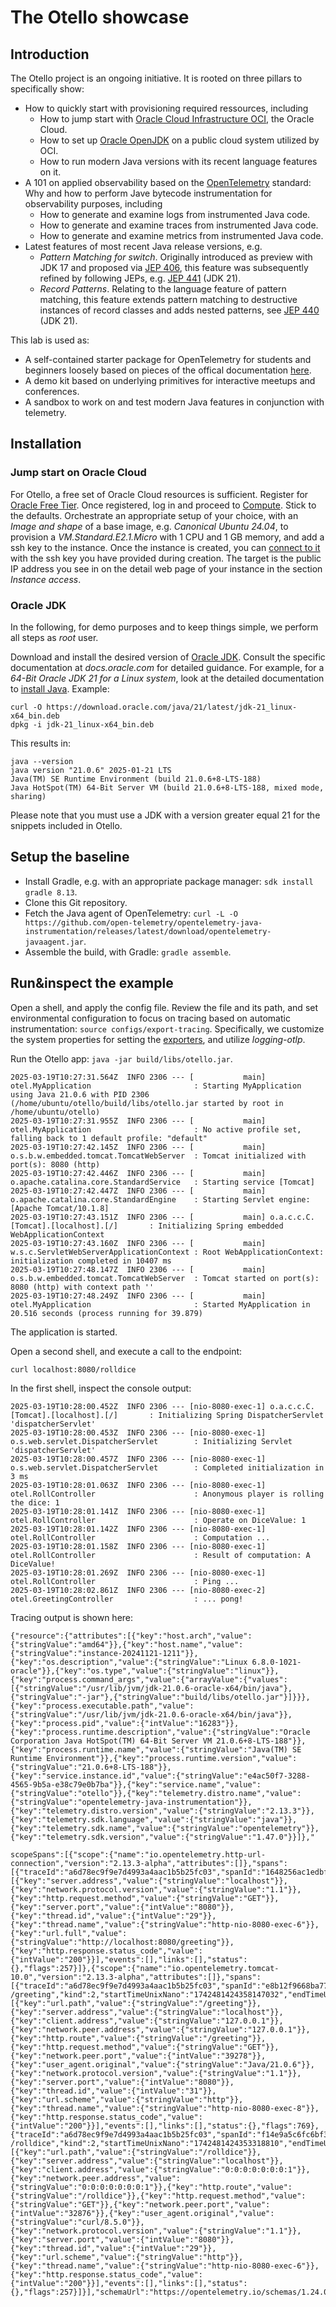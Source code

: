 # The Otello showcase

## Introduction
The Otello project is an ongoing initiative. It is rooted on three pillars to specifically show:

- How to quickly start with provisioning required ressources, including
  - How to jump start with [Oracle Cloud Infrastructure OCI](https://www.oracle.com/cloud/), the Oracle Cloud.
  - How to set up [Oracle OpenJDK](https://www.oracle.com/java/technologies/downloads/) on a public cloud system utilized by OCI.
  - How to run modern Java versions with its recent language features on it.
- A 101 on applied observability based on the [OpenTelemetry](https://opentelemetry.io/) standard: Why and how to perform Jave bytecode instrumentation for observability purposes, including
  - How to generate and examine logs from instrumented Java code.
  - How to generate and examine traces from instrumented Java code.
  - How to generate and examine metrics from instrumented Java code.
- Latest features of most recent Java release versions, e.g. 
  - *Pattern Matching for switch*. Originally introduced as preview with JDK 17 and proposed via [JEP 406](https://openjdk.org/jeps/406), this feature was subsequently refined by following JEPs, e.g. [JEP 441](https://openjdk.org/jeps/441) (JDK 21). 
  - *Record Patterns*. Relating to the language feature of pattern matching, this feature extends pattern matching to destructive instances of record classes and adds nested patterns, see [JEP 440](https://openjdk.org/jeps/440) (JDK 21). 

This lab is used as:
- A self-contained starter package for OpenTelemetry for students and beginners loosely based on pieces of the offical documentation [here](https://opentelemetry.io/docs/languages/java/getting-started/).
- A demo kit based on underlying primitives for interactive meetups and conferences.
- A sandbox to work on and test modern Java features in conjunction with telemetry.

## Installation

### Jump start on Oracle Cloud

For Otello, a free set of Oracle Cloud resources is sufficient. Register for [Oracle Free Tier](https://signup.oraclecloud.com/). Once registered, log in and proceed to [Compute](https://docs.oracle.com/en-us/iaas/Content/Compute/Tasks/launchinginstance.htm). Stick to the defaults. Orchestrate an appropriate setup of your choice, with an *Image and shape* of a base image, e.g. *Canonical Ubuntu 24.04*, to provision a *VM.Standard.E2.1.Micro* with 1 CPU and 1 GB memory, and add a ssh key to the instance. Once the instance is created, you can [connect to it](https://docs.oracle.com/en-us/iaas/Content/Compute/Tasks/accessinginstance.htm) with the ssh key you have provided during creation. The target is the public IP address you see in on the detail web page of your instance in the section *Instance access*.  

### Oracle JDK

In the following, for demo purposes and to keep things simple, we perform all steps as *root* user.

Download and install the desired version of [Oracle JDK](https://www.oracle.com/java/technologies/downloads/). Consult the specific documentation at *docs.oracle.com* for detailed guidance. For example, for a *64-Bit Oracle JDK 21 for a Linux system*, look at the detailed documentation to [install Java](https://www.oracle.com/de/java/technologies/downloads/#java21). Example:

```
curl -O https://download.oracle.com/java/21/latest/jdk-21_linux-x64_bin.deb
dpkg -i jdk-21_linux-x64_bin.deb
```

This results in:
```
java --version
java version "21.0.6" 2025-01-21 LTS
Java(TM) SE Runtime Environment (build 21.0.6+8-LTS-188)
Java HotSpot(TM) 64-Bit Server VM (build 21.0.6+8-LTS-188, mixed mode, sharing)
```

Please note that you must use a JDK with a version greater equal 21 for the snippets included in Otello.

## Setup the baseline

- Install Gradle, e.g. with an appropriate package manager: ```sdk install gradle 8.13```.
- Clone this Git repository. 
- Fetch the Java agent of OpenTelemetry: ```curl -L -O https://github.com/open-telemetry/opentelemetry-java-instrumentation/releases/latest/download/opentelemetry-javaagent.jar```.
- Assemble the build, with Gradle: ```gradle assemble```.

## Run&inspect the example

Open a shell, and apply the config file. Review the file and its path, and set environmental configuration to focus on tracing based on automatic instrumentation: ```source configs/export-tracing```. Specifically, we customize the system properties for setting the [exporters](https://opentelemetry.io/docs/languages/java/configuration/#properties-exporters), and utilize *logging-otlp*.

Run the Otello app: ```java -jar build/libs/otello.jar```.

```
2025-03-19T10:27:31.564Z  INFO 2306 --- [           main] otel.MyApplication                       : Starting MyApplication using Java 21.0.6 with PID 2306 (/home/ubuntu/otello/build/libs/otello.jar started by root in /home/ubuntu/otello)
2025-03-19T10:27:31.955Z  INFO 2306 --- [           main] otel.MyApplication                       : No active profile set, falling back to 1 default profile: "default"
2025-03-19T10:27:42.145Z  INFO 2306 --- [           main] o.s.b.w.embedded.tomcat.TomcatWebServer  : Tomcat initialized with port(s): 8080 (http)
2025-03-19T10:27:42.446Z  INFO 2306 --- [           main] o.apache.catalina.core.StandardService   : Starting service [Tomcat]
2025-03-19T10:27:42.447Z  INFO 2306 --- [           main] o.apache.catalina.core.StandardEngine    : Starting Servlet engine: [Apache Tomcat/10.1.8]
2025-03-19T10:27:43.151Z  INFO 2306 --- [           main] o.a.c.c.C.[Tomcat].[localhost].[/]       : Initializing Spring embedded WebApplicationContext
2025-03-19T10:27:43.160Z  INFO 2306 --- [           main] w.s.c.ServletWebServerApplicationContext : Root WebApplicationContext: initialization completed in 10407 ms
2025-03-19T10:27:48.147Z  INFO 2306 --- [           main] o.s.b.w.embedded.tomcat.TomcatWebServer  : Tomcat started on port(s): 8080 (http) with context path ''
2025-03-19T10:27:48.249Z  INFO 2306 --- [           main] otel.MyApplication                       : Started MyApplication in 20.516 seconds (process running for 39.879)
```

The application is started.

Open a second shell, and execute a call to the endpoint:
```
curl localhost:8080/rolldice
```

In the first shell, inspect the console output:
```
2025-03-19T10:28:00.452Z  INFO 2306 --- [nio-8080-exec-1] o.a.c.c.C.[Tomcat].[localhost].[/]       : Initializing Spring DispatcherServlet 'dispatcherServlet'
2025-03-19T10:28:00.453Z  INFO 2306 --- [nio-8080-exec-1] o.s.web.servlet.DispatcherServlet        : Initializing Servlet 'dispatcherServlet'
2025-03-19T10:28:00.457Z  INFO 2306 --- [nio-8080-exec-1] o.s.web.servlet.DispatcherServlet        : Completed initialization in 3 ms
2025-03-19T10:28:01.063Z  INFO 2306 --- [nio-8080-exec-1] otel.RollController                      : Anonymous player is rolling the dice: 1
2025-03-19T10:28:01.141Z  INFO 2306 --- [nio-8080-exec-1] otel.RollController                      : Operate on DiceValue: 1
2025-03-19T10:28:01.142Z  INFO 2306 --- [nio-8080-exec-1] otel.RollController                      : Computation ... 
2025-03-19T10:28:01.158Z  INFO 2306 --- [nio-8080-exec-1] otel.RollController                      : Result of computation: A DiceValue!
2025-03-19T10:28:01.269Z  INFO 2306 --- [nio-8080-exec-1] otel.RollController                      : Ping ...
2025-03-19T10:28:02.861Z  INFO 2306 --- [nio-8080-exec-2] otel.GreetingController                  : ... pong!
```

Tracing output is shown here:
```
{"resource":{"attributes":[{"key":"host.arch","value":{"stringValue":"amd64"}},{"key":"host.name","value":{"stringValue":"instance-20241121-1211"}},{"key":"os.description","value":{"stringValue":"Linux 6.8.0-1021-oracle"}},{"key":"os.type","value":{"stringValue":"linux"}},{"key":"process.command_args","value":{"arrayValue":{"values":[{"stringValue":"/usr/lib/jvm/jdk-21.0.6-oracle-x64/bin/java"},{"stringValue":"-jar"},{"stringValue":"build/libs/otello.jar"}]}}},{"key":"process.executable.path","value":{"stringValue":"/usr/lib/jvm/jdk-21.0.6-oracle-x64/bin/java"}},{"key":"process.pid","value":{"intValue":"16283"}},{"key":"process.runtime.description","value":{"stringValue":"Oracle Corporation Java HotSpot(TM) 64-Bit Server VM 21.0.6+8-LTS-188"}},{"key":"process.runtime.name","value":{"stringValue":"Java(TM) SE Runtime Environment"}},{"key":"process.runtime.version","value":{"stringValue":"21.0.6+8-LTS-188"}},{"key":"service.instance.id","value":{"stringValue":"e4ac50f7-3288-4565-9b5a-e38c79e0b7ba"}},{"key":"service.name","value":{"stringValue":"otello"}},{"key":"telemetry.distro.name","value":{"stringValue":"opentelemetry-java-instrumentation"}},{"key":"telemetry.distro.version","value":{"stringValue":"2.13.3"}},{"key":"telemetry.sdk.language","value":{"stringValue":"java"}},{"key":"telemetry.sdk.name","value":{"stringValue":"opentelemetry"}},{"key":"telemetry.sdk.version","value":{"stringValue":"1.47.0"}}]},"

scopeSpans":[{"scope":{"name":"io.opentelemetry.http-url-connection","version":"2.13.3-alpha","attributes":[]},"spans":[{"traceId":"a6d78ec9f9e7d4993a4aac1b5b25fc03","spanId":"1648256ac1edbf8d","parentSpanId":"f14e9a5c6fc6bf37","name":"GET","kind":3,"startTimeUnixNano":"1742481424357035853","endTimeUnixNano":"1742481424360897578","attributes":[{"key":"server.address","value":{"stringValue":"localhost"}},{"key":"network.protocol.version","value":{"stringValue":"1.1"}},{"key":"http.request.method","value":{"stringValue":"GET"}},{"key":"server.port","value":{"intValue":"8080"}},{"key":"thread.id","value":{"intValue":"29"}},{"key":"thread.name","value":{"stringValue":"http-nio-8080-exec-6"}},{"key":"url.full","value":{"stringValue":"http://localhost:8080/greeting"}},{"key":"http.response.status_code","value":{"intValue":"200"}}],"events":[],"links":[],"status":{},"flags":257}]},{"scope":{"name":"io.opentelemetry.tomcat-10.0","version":"2.13.3-alpha","attributes":[]},"spans":[{"traceId":"a6d78ec9f9e7d4993a4aac1b5b25fc03","spanId":"e8b12f9668ba7785","parentSpanId":"1648256ac1edbf8d","name":"GET /greeting","kind":2,"startTimeUnixNano":"1742481424358147032","endTimeUnixNano":"1742481424360546155","attributes":[{"key":"url.path","value":{"stringValue":"/greeting"}},{"key":"server.address","value":{"stringValue":"localhost"}},{"key":"client.address","value":{"stringValue":"127.0.0.1"}},{"key":"network.peer.address","value":{"stringValue":"127.0.0.1"}},{"key":"http.route","value":{"stringValue":"/greeting"}},{"key":"http.request.method","value":{"stringValue":"GET"}},{"key":"network.peer.port","value":{"intValue":"39278"}},{"key":"user_agent.original","value":{"stringValue":"Java/21.0.6"}},{"key":"network.protocol.version","value":{"stringValue":"1.1"}},{"key":"server.port","value":{"intValue":"8080"}},{"key":"thread.id","value":{"intValue":"31"}},{"key":"url.scheme","value":{"stringValue":"http"}},{"key":"thread.name","value":{"stringValue":"http-nio-8080-exec-8"}},{"key":"http.response.status_code","value":{"intValue":"200"}}],"events":[],"links":[],"status":{},"flags":769},{"traceId":"a6d78ec9f9e7d4993a4aac1b5b25fc03","spanId":"f14e9a5c6fc6bf37","name":"GET /rolldice","kind":2,"startTimeUnixNano":"1742481424353318810","endTimeUnixNano":"1742481424362057260","attributes":[{"key":"url.path","value":{"stringValue":"/rolldice"}},{"key":"server.address","value":{"stringValue":"localhost"}},{"key":"client.address","value":{"stringValue":"0:0:0:0:0:0:0:1"}},{"key":"network.peer.address","value":{"stringValue":"0:0:0:0:0:0:0:1"}},{"key":"http.route","value":{"stringValue":"/rolldice"}},{"key":"http.request.method","value":{"stringValue":"GET"}},{"key":"network.peer.port","value":{"intValue":"32876"}},{"key":"user_agent.original","value":{"stringValue":"curl/8.5.0"}},{"key":"network.protocol.version","value":{"stringValue":"1.1"}},{"key":"server.port","value":{"intValue":"8080"}},{"key":"thread.id","value":{"intValue":"29"}},{"key":"url.scheme","value":{"stringValue":"http"}},{"key":"thread.name","value":{"stringValue":"http-nio-8080-exec-6"}},{"key":"http.response.status_code","value":{"intValue":"200"}}],"events":[],"links":[],"status":{},"flags":257}]}],"schemaUrl":"https://opentelemetry.io/schemas/1.24.0"}
```
